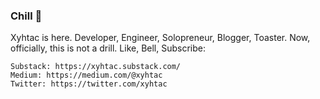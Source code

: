 ### Chill 🦥

Xyhtac is here. Developer, Engineer, Solopreneur, Blogger, Toaster.
Now, officially, this is not a drill. Like, Bell, Subscribe:

    Substack: https://xyhtac.substack.com/
    Medium: https://medium.com/@xyhtac
    Twitter: https://twitter.com/xyhtac


<!--

-->
